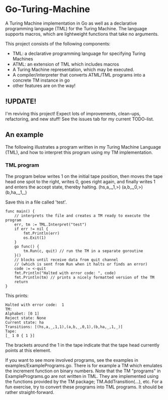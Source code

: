 # Go-Turing-Machine

A Turing Machine implementation in Go as well as a declarative programming language (TML) for the Turing Machine.
The language supports macros, which are lightweight functions that take no arguments.

This project consists of the following components:
- TML: a declarative programming language for specifying Turing Machines
- ATML: an extension of TML which includes macros
- A Turing Machine representation, which may be executed.
- A compiler/interpreter that converts ATML/TML programs into a concrete TM instance in go  
- other features are on the way!

## !UPDATE!
I'm reviving this project! Expect lots of improvements, clean-ups, refactoring, and new stuff!
See the issues tab for my current TODO-list.

## An example
The following illustrates a program written in my Turing Machine Language (TML), and how to interpret this program using my TM implementation.

### TML program
The program below writes 1 on the initial tape position, then moves the tape head one spot to the right, writes 0, goes right again, and finally writes 1 and enters the accept state, thereby halting.
(hs,a,\_,1,>)
(a,b,\_,0,>)
(b,ha,\_,1,\_)

Save this in a file called 'test'.

```golang
func main() {
	// interprets the file and creates a TM ready to execute the program
	err, tm := TML.Interpret("test") 
	if err != nil {
		fmt.Println(err)
		os.Exit(1)
	}
	go func() {
		tm.Run(c, quit) // run the TM in a separate goroutine
	}()
	// blocks until receive data from quit channel 
	// (which is sent from Run when it halts or finds an error)
	code := <-quit
	fmt.Println("Halted with error code: ", code)
	fmt.Println(tm) // prints a nicely formatted version of the TM
	return
}
```

This prints:
```
Halted with error code:  1
TM:
Alphabet: [0 1] 
Reject state: None
Current state: ha
Transitions: [(hs,a,_,1,1),(a,b,_,0,1),(b,ha,_,1,_)]
Tape:
[_ 1 0 { 1 }] 
```
The brackets around the 1 in the tape indicate that the tape head currently points at this element. 

If you want to see more involved programs, see the examples in examples/ExamplePrograms.go. There is for example a TM which emulates the increment function on binary numbers. Note that the TM "programs" in ExamplePrograms.go are not written in TML. They are implemented using the functions provided by the TM package; TM.AddTransition(...), etc. For a fun exercise, try to convert these programs into TML programs. It should be rather straight-forward.
